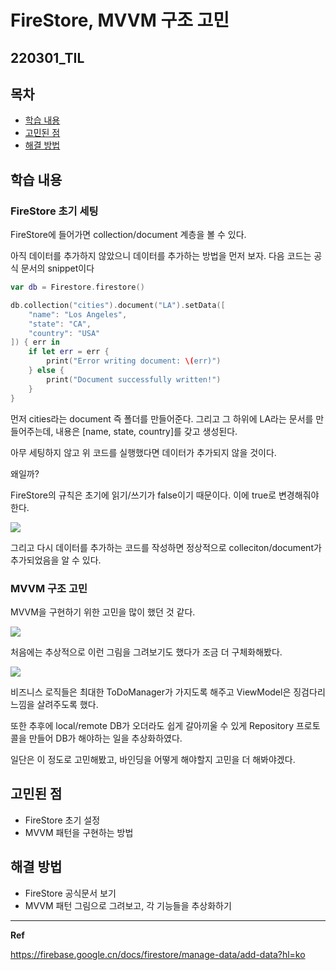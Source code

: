 ﻿# FireStore, MVVM 구조 고민

## 220301_TIL

## 목차 
- [학습 내용](#학습-내용) 
- [고민된 점](#고민된-점)
- [해결 방법](#해결-방법)


## 학습 내용

### FireStore 초기 세팅 

FireStore에 들어가면 collection/document 계층을 볼 수 있다. 

아직 데이터를 추가하지 않았으니 데이터를 추가하는 방법을 먼저 보자. 다음 코드는 공식 문서의 snippet이다 

```swift
var db = Firestore.firestore()

db.collection("cities").document("LA").setData([
    "name": "Los Angeles",
    "state": "CA",
    "country": "USA"
]) { err in
    if let err = err {
        print("Error writing document: \(err)")
    } else {
        print("Document successfully written!")
    }
}
```

먼저 cities라는 document 즉 폴더를 만들어준다. 그리고 그 하위에 LA라는 문서를 만들어주는데, 내용은 [name, state, country]를 갖고 생성된다. 

아무 세팅하지 않고 위 코드를 실행했다면 데이터가 추가되지 않을 것이다. 

왜일까?

FireStore의 규칙은 초기에 읽기/쓰기가 false이기 때문이다. 이에 true로 변경해줘야 한다. 

![](https://i.imgur.com/xLQwVsX.png)

그리고 다시 데이터를 추가하는 코드를 작성하면 정상적으로 colleciton/document가 추가되었음을 알 수 있다. 

### MVVM 구조 고민 

MVVM을 구현하기 위한 고민을 많이 했던 것 같다.

![](https://i.imgur.com/srbYGnc.png)

처음에는 추상적으로 이런 그림을 그려보기도 했다가 조금 더 구체화해봤다. 

![](https://i.imgur.com/KU6CL88.png)

비즈니스 로직들은 최대한 ToDoManager가 가지도록 해주고 ViewModel은 징검다리 느낌을 살려주도록 했다. 

또한 추후에 local/remote DB가 오더라도 쉽게 갈아끼울 수 있게 Repository 프로토콜을 만들어 DB가 해야하는 일을 추상화하였다. 

일단은 이 정도로 고민해봤고, 바인딩을 어떻게 해야할지 고민을 더 해봐야겠다. 

## 고민된 점 
- FireStore 초기 설정
- MVVM 패턴을 구현하는 방법

## 해결 방법 
- FireStore 공식문서 보기
- MVVM 패턴 그림으로 그려보고, 각 기능들을 추상화하기
---

**Ref**

https://firebase.google.cn/docs/firestore/manage-data/add-data?hl=ko
